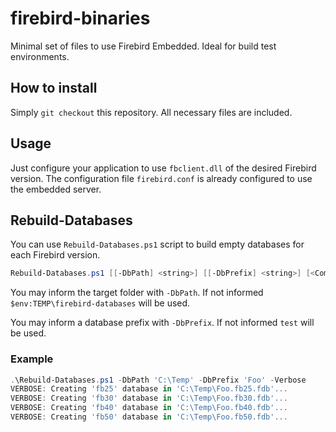 # firebird-binaries

Minimal set of files to use Firebird Embedded. Ideal for build test environments. 



## How to install

Simply `git checkout` this repository. All necessary files are included.



## Usage 

Just configure your application to use `fbclient.dll` of the desired Firebird version. The configuration file `firebird.conf` is already configured to use the embedded server.



## Rebuild-Databases

You can use `Rebuild-Databases.ps1` script to build empty databases for each Firebird version.

```powershell
Rebuild-Databases.ps1 [[-DbPath] <string>] [[-DbPrefix] <string>] [<CommonParameters>]
```

You may inform the target folder with `-DbPath`. If not informed `$env:TEMP\firebird-databases` will be used.

You may inform a database prefix with `-DbPrefix`. If not informed `test` will be used.



### Example

```powershell
.\Rebuild-Databases.ps1 -DbPath 'C:\Temp' -DbPrefix 'Foo' -Verbose
VERBOSE: Creating 'fb25' database in 'C:\Temp\Foo.fb25.fdb'...
VERBOSE: Creating 'fb30' database in 'C:\Temp\Foo.fb30.fdb'...
VERBOSE: Creating 'fb40' database in 'C:\Temp\Foo.fb40.fdb'...
VERBOSE: Creating 'fb50' database in 'C:\Temp\Foo.fb50.fdb'...
```
